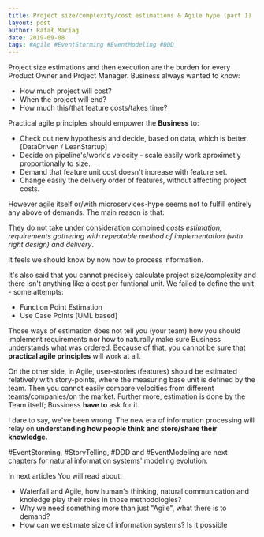 ```yaml
---
title: Project size/complexity/cost estimations & Agile hype (part 1)
layout: post
author: Rafał Maciag
date: 2019-09-08
tags: #Agile #EventStorming #EventModeling #DDD
---
```

Project size estimations and then execution are the burden for every Product Owner and Project Manager. Business always wanted to know:

* How much project will cost?
* When the project will end?
* How much this/that feature costs/takes time?

Practical agile principles should empower the **Business** to:

* Check out new hypothesis and decide, based on data, which is better. [DataDriven / LeanStartup]
* Decide on pipeline's/work's velocity - scale easily work aproximetly proportionally to size.
* Demand that feature unit cost doesn't increase with feature set.
* Change easily the delivery order of features, without affecting project costs.

However agile itself or/with microservices-hype seems not to fulfill entirely any above of demands. The main reason is that:

They do not take under consideration combined *costs estimation, requirements gathering with repeatable method of implementation (with right design) and delivery*.

It feels we should know by now how to process information.

It's also said that you cannot precisely calculate project size/complexity and there isn't anything like a cost per funtional unit. We failed to define the unit - some attempts:

* Function Point Estimation
* Use Case Points [UML based]

Those ways of estimation does not tell you (your team) how you should implement requirements nor how to naturally make sure Business understands what was ordered. Because of that, you cannot be sure that **practical agile principles** will work at all.

On the other side, in Agile, user-stories (features) should be estimated relatively with story-points, where the measuring base unit is defined by the team. Then you cannot easily compare velocities from different teams/companies/on the market. Further more, estimation is done by the Team itself; Bussiness **have to** ask for it.

I dare to say, we've been wrong.
The new era of information processing will relay on **understanding how people think and store/share their knowledge.**

#EventStorming, #StoryTelling, #DDD and #EventModeling are next chapters for natural information systems' modeling evolution.

In next articles You will read about:

* Waterfall and Agile, how human's thinking, natural communication and knoledge play their roles in those methodologies?
* Why we need something more than just "Agile", what there is to demand?
* How can we estimate size of information systems? Is it possible
